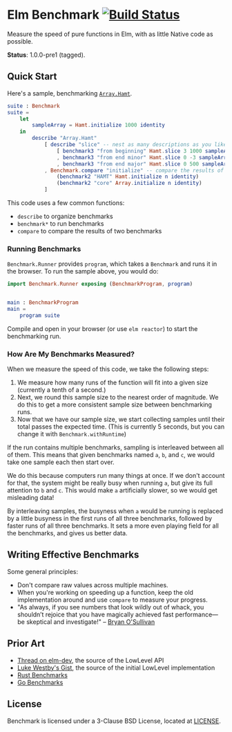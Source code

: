 # Elm Benchmark [![Build Status](https://travis-ci.org/BrianHicks/elm-benchmark.svg?branch=master)](https://travis-ci.org/BrianHicks/elm-benchmark)

Measure the speed of pure functions in Elm, with as little Native code as possible.

**Status**: 1.0.0-pre1 (tagged).

## Quick Start

Here's a sample, benchmarking [`Array.Hamt`](https://github.com/Skinney/elm-array-exploration).

```elm
suite : Benchmark
suite =
    let
        sampleArray = Hamt.initialize 1000 identity
    in
        describe "Array.Hamt"
            [ describe "slice" -- nest as many descriptions as you like
                [ benchmark3 "from beginning" Hamt.slice 3 1000 sampleArray
                , benchmark3 "from end minor" Hamt.slice 0 -3 sampleArray
                , benchmark3 "from end major" Hamt.slice 0 500 sampleArray ]
            , Benchmark.compare "initialize" -- compare the results of two benchmarks
                (benchmark2 "HAMT" Hamt.initialize n identity)
                (benchmark2 "core" Array.initialize n identity)
            ]
```

This code uses a few common functions:

-   `describe` to organize benchmarks
-   `benchmark*` to run benchmarks
-   `compare` to compare the results of two benchmarks

### Running Benchmarks

`Benchmark.Runner` provides `program`, which takes a `Benchmark` and runs it in the browser.
To run the sample above, you would do:

```elm
import Benchmark.Runner exposing (BenchmarkProgram, program)


main : BenchmarkProgram
main =
    program suite
```

Compile and open in your browser (or use `elm reactor`) to start the benchmarking run.

### How Are My Benchmarks Measured?

When we measure the speed of this code, we take the following steps:

1.  We measure how many runs of the function will fit into a given size (currently a tenth of a second.)
2.  Next, we round this sample size to the nearest order of magnitude.
    We do this to get a more consistent sample size between benchmarking runs.
3.  Now that we have our sample size, we start collecting samples until their total passes the expected time.
    (This is currently 5 seconds, but you can change it with `Benchmark.withRuntime`)

If the run contains multiple benchmarks, sampling is interleaved between all of them.
This means that given benchmarks named `a`, `b`, and `c`, we would take one sample each then start over.

We do this because computers run many things at once.
If we don't account for that, the system might be really busy when running `a`, but give its full attention to `b` and `c`.
This would make `a` artificially slower, so we would get misleading data!

By interleaving samples, the busyness when `a` would be running is replaced by a little busyness in the first runs of all three benchmarks, followed by faster runs of all three benchmarks.
It sets a more even playing field for all the benchmarks, and gives us better data.

## Writing Effective Benchmarks

Some general principles:

-   Don't compare raw values across multiple machines.
-   When you're working on speeding up a function, keep the old implementation around and use `compare` to measure your progress.
-   "As always, if you see numbers that look wildly out of whack, you shouldn’t rejoice that you have magically achieved fast performance—be skeptical and investigate!" – [Bryan O'Sullivan](http://www.serpentine.com/criterion/tutorial.html)

## Prior Art

-   [Thread on elm-dev](https://groups.google.com/forum/#!topic/elm-dev/6YyRsZ0vtDg), the source of the LowLevel API
-   [Luke Westby's Gist](https://gist.github.com/lukewestby/9d8e2b0816d417eae926ed86c01de0b8), the source of the initial LowLevel implementation
-   [Rust Benchmarks](https://doc.rust-lang.org/1.1.0/src/test/lib.rs.html#1090-1161)
-   [Go Benchmarks](https://golang.org/src/testing/benchmark.go#L250)

## License

Benchmark is licensed under a 3-Clause BSD License, located at [LICENSE](LICENSE).
